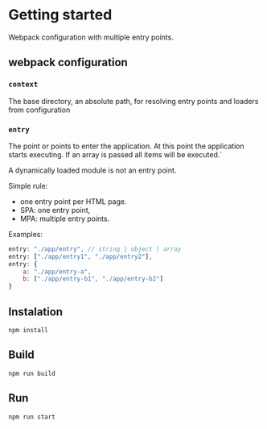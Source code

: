 # Getting started
Webpack configuration with multiple entry points.

## webpack configuration
### `context`
The base directory, an absolute path, for resolving entry points and loaders from configuration

### `entry`
The point or points to enter the application. At this point the application starts executing. If an array is passed all items will be executed.`

A dynamically loaded module is not an entry point.
 
Simple rule: 
- one entry point per HTML page. 
- SPA: one entry point, 
- MPA: multiple entry points.
  
Examples:
```js    
entry: "./app/entry", // string | object | array
entry: ["./app/entry1", "./app/entry2"],
entry: {
    a: "./app/entry-a",
    b: ["./app/entry-b1", "./app/entry-b2"]
}
```

## Instalation
```
npm install
```
## Build
```
npm run build
```
## Run
```
npm run start
```
